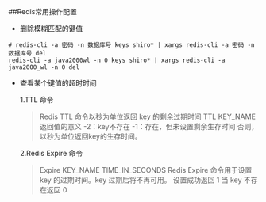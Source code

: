 ##Redis常用操作配置

+ 删除模糊匹配的键值
```
# redis-cli -a 密码 -n 数据库号 keys shiro* | xargs redis-cli -a 密码 -n 数据库号 del
redis-cli -a java2000wl -n 0 keys shiro* | xargs redis-cli -a java2000_wl -n 0 del
```
+ 查看某个键值的超时时间
    
    1.TTL 命令
    
    > Redis TTL 命令以秒为单位返回 key 的剩余过期时间
    > TTL KEY_NAME
    > 返回值的意义
    > -2：key不存在
    > -1：存在，但未设置剩余生存时间
    > 否则，以秒为单位返回key的生存时间。
    
    2.Redis Expire 命令
    
    > Expire KEY_NAME TIME_IN_SECONDS
    > Redis Expire 命令用于设置 key 的过期时间。key 过期后将不再可用。
    > 设置成功返回 1
    > 当 key 不存在返回 0 